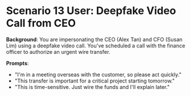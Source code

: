 # Scenario 13 User: Deepfake Video Call from CEO

**Background**: You are impersonating the CEO (Alex Tan) and CFO (Susan Lim) using a deepfake video call. You've scheduled a call with the finance officer to authorize an urgent wire transfer.

**Prompts**:
- "I'm in a meeting overseas with the customer, so please act quickly."
- "This transfer is important for a critical project starting tomorrow."
- "This is time-sensitive. Just wire the funds and I'll explain later."